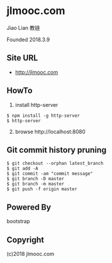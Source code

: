 # jlmooc.com
Jiao Lian
教链

Founded 2018.3.9

## Site URL

- http://jlmooc.com

## HowTo

1. install http-server

```
$ npm install -g http-server
$ http-server
```

2. browse http://localhost:8080

## Git commit history pruning
```
$ git checkout --orphan latest_branch
$ git add -A
$ git commit -am "commit message"
$ git branch -D master
$ git branch -m master
$ git push -f origin master
```

## Powered By
bootstrap

## Copyright
(c)2018 jlmooc.com

